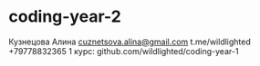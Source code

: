 # coding-year-2
Кузнецова Алина 
cuznetsova.alina@gmail.com
t.me/wildlighted 
+79778832365
1 курс: github.com/wildlighted/coding-year-1
